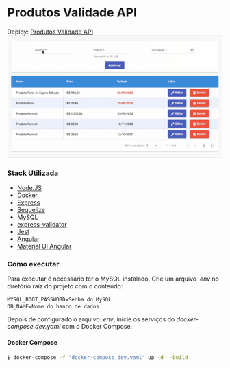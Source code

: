 # Produtos Validade API
Deploy: [Produtos Validade API](https://angular-produtos.herokuapp.com/)
![](overview.gif)
### Stack Utilizada
* [Node.JS](https://nodejs.org/)
* [Docker](https://www.docker.com/)
* [Express](https://expressjs.com/)
* [Sequelize](https://sequelize.org/)
* [MySQL](https://www.mysql.com/)
* [express-validator](https://express-validator.github.io/)
* [Jest](https://jestjs.io/)
* [Angular](https://angular.io/)
* [Material UI Angular](https://material.angular.io//)
### Como executar

Para executar é necessário ter o MySQL instalado.
Crie um arquivo *.env* no diretório raiz do projeto com o conteúdo:
```
MYSQL_ROOT_PASSWORD=Senha do MySQL
DB_NAME=Nome do banco de dados
```

Depois de configurado o arquivo *.env*, inicie os serviços do *docker-compose.dev.yaml* com o Docker Compose.

#### Docker Compose
```sh
$ docker-compose -f "docker-compose.dev.yaml" up -d --build
```
